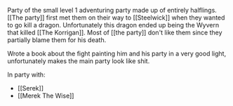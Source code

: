 Party of the small level 1 adventuring party made up of entirely halflings. [[The party]] first met them on their way to [[Steelwick]] when they wanted to go kill a dragon. Unfortunately this dragon ended up being the Wyvern that killed [[The Korrigan]]. Most of [[the party]] don't like them since they partially blame them for his death. 

Wrote a book about the fight painting him and his party in a very good light, unfortunately makes the main party look like shit.

In party with:
- [[Serek]]
- [[Merek The Wise]]